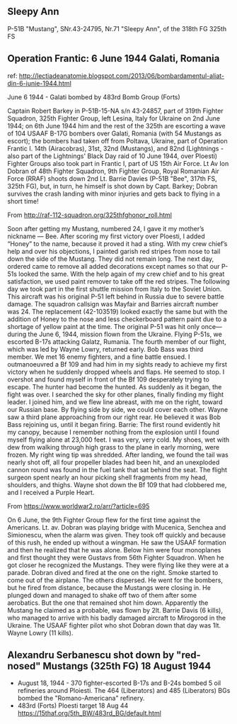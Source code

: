 ## Sleepy Ann

P-51B "Mustang", SNr.43-24795, Nr.71 "Sleepy Ann", of the 318th FG 325th FS

## Operation Frantic: 6 June 1944 Galati, Romania

ref: http://lectiadeanatomie.blogspot.com/2013/06/bombardamentul-aliat-din-6-iunie-1944.html

June 6 1944 - Galati bombed by 483rd Bomb Group (Forts)

Captain Robert Barkey in P-51B-15-NA s/n 43-24857, part of 319th Fighter Squadron, 325th Fighter Group, left Lesina, Italy for Ukraine on 2nd June 1944; on 6th June 1944 him and the rest of the 325th are escorting a wave of 104 USAAF B-17G bombers over Galati, Romania (with 54 Mustangs as escort); the bombers had taken off from Poltava, Ukraine, part of Operation Frantic I. 14th (Airacobras), 31st, 32nd (Mustangs), and 82nd (Lightnings - also part of the Lightnings' Black Day raid of 10 June 1944, over Ploesti) Fighter Groups also took part in Frantic I, part of US 15th Air Force. Lt Av Ion Dobran of 48th Fighter Squadron, 9th Fighter Group, Royal Romanian Air Force (RRAF) shoots down 2nd Lt. Barrie Davies (P-51B "Bee", 317th FS, 325th FG), but, in turn, he himself is shot down by Capt. Barkey; Dobran survives the crash landing with minor injuries and gets back to flying in a short time!

From <http://raf-112-squadron.org/325thfghonor_roll.html>

Soon after getting my Mustang, numbered 24,  I gave it my mother’s nickname — Bee. After scoring my first victory over Ploesti, I added “Honey” to the name, because it proved it had a sting. With my crew chief’s help and over his objections, I painted garish red stripes from nose to tail down the side of the Mustang. They did not remain long. The next day, ordered came to remove all added decorations except names so that our P-51s looked the same. With the help again of my crew chief and to his great satisfaction, we used paint remover to take off the red stripes. The following day we took part in the first shuttle mission from Italy to the Soviet Union. This aircraft was his original P-51 left behind in Russia due to severe battle damage. The squadron callsign was Mayfair and Barries aircraft number was 24. The replacement (42-103519)  looked exactly the same but with the addition of Honey to the nose and less checkerboard pattern paint due to a shortage of yellow paint at the time. The original P-51  was hit only once—during the June 6, 1944, mission flown from the Ukraine. Flying P-51s, we escorted B-17s attacking Galatz, Rumania. The fourth member of our flight, which was led by Wayne Lowry, returned early. Bob Bass was third member. We met 16 enemy fighters, and a fine battle ensued. I outmanoeuvred a Bf 109 and had him in my sights ready to achieve my first victory when he suddenly dropped wheels and flaps. He seemed to stop. I overshot and found myself in front of the Bf 109 desperately trying to escape. The hunter had become the hunted.
As suddenly as it began, the fight was over. I searched the sky for other planes, finally finding my flight leader. I joined him, and we flew line abreast, with me on the right, toward our Russian base. By flying side by side, we could cover each other. Wayne saw a third plane approaching from our right rear. He believed it was Bob Bass rejoining us, until it began firing.
Barrie: The first round evidently hit my canopy, because I remember nothing from the explosion until I found myself flying alone at 23,000 feet. I was very, very cold. My shoes, wet with dew from walking through high grass to the plane in early morning, were frozen. My right wing tip was shredded. After landing, we found the tail was nearly shot off, all four propeller blades had been hit, and an unexploded cannon round was found in the fuel tank that sat behind the seat. The flight surgeon spent nearly an hour picking shell fragments from my head, shoulders, and thighs. Wayne shot down the Bf 109 that had clobbered me, and I received a Purple Heart.

From <https://www.worldwar2.ro/arr/?article=695>

On 6 June, the 9th Fighter Group flew for the first time against the Americans. Lt. av. Dobran was playing bridge with Mucenica, Senchea and Simionescu, when the alarm was given. They took off quickly and because of this rush, he ended up without a wingman. He saw the USAAF formation and then he realized that he was alone. Below him were four monoplanes and first thought they were Gustavs from 56th Fighter Squadron. When he got closer he recognized the Mustangs. They were flying like they were at a parade. Dobran dived and fired at the one on the right. Smoke started to come out of the airplane. The others dispersed. He went for the bombers, but he fired from distance, because the Mustangs were closing in. He plunged down and managed to shake off two of them after some aerobatics. But the one that remained shot him down. Apparently the Mustang he claimed as a probable, was flown by 2lt. Barrie Davis (6 kills), who managed to arrive with his badly damaged aircraft to Mirogorod in the Ukraine. The USAAF fighter pilot who shot Dobran down that day was 1lt. Wayne Lowry (11 kills).

## Alexandru Serbanescu shot down by "red-nosed" Mustangs (325th FG) 18 August 1944

- August 18, 1944 - 370 fighter-escorted B-17s and B-24s bombed 5 oil refineries around Ploiesti. The 464 (Liberators) and 485 (Liberators) BGs bombed the "Romano-Americana" refinery.
- 483rd (Forts) Ploesti target 18 Aug 44 <https://15thaf.org/5th_BW/483rd_BG/default.html>

